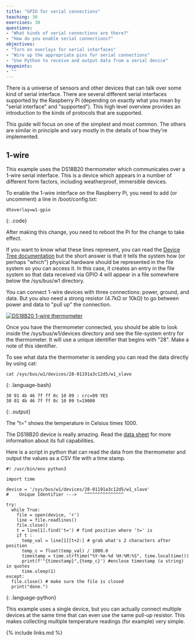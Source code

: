 ```yaml
---
title: "GPIO for serial connections"
teaching: 30
exercises: 30
questions:
- "What kinds of serial connections are there?"
- "How do you enable serial connections?"
objectives:
- "Turn on overlays for serial interfaces"
- "Wire up the appropriate pins for serial connections"
- "Use Python to receive and output data from a serial device"
keypoints:
- ""
---
```

There is a universe of sensors and other devices that can talk over some kind of serial interface. There are several different serial interfaces supported by the Raspberry Pi (depending on exactly what you mean by "serial interface" and "supported"). This high level overview provides an introduction to the kinds of protocols that are supported.

This guide will focus on one of the simplest and most common. The others are similar in principle and vary mostly in the details of how they're implemented.

## 1-wire

This example uses the DS18B20 thermometer which communicates over a 1-wire serial interface. This is a device which appears in a number of different form factors, including weatherproof, immersible devices.

To enable the 1-wire interface on the Raspberry Pi, you need to add (or uncomment) a line in /boot/config.txt:
~~~
dtoverlay=w1-gpio
~~~
{: .code}

After making this change, you need to reboot the Pi for the change to take effect.

If you want to know what these lines represent, you can read the [Device Tree documentation](https://www.raspberrypi.org/documentation/configuration/device-tree.md) but the short answer is that it tells the system how (or perhaps "which") physical hardware should be represented in the file system so you can access it. In this case, it creates an entry in the file system so that data received via GPIO 4 will appear in a file somewhere below the /sys/bus/w1 directory.

You can connect 1-wire devices with three connections: power, ground, and data. But you also need a strong resistor (4.7kΩ or 10kΩ) to go between power and data to "pull up" the connection.

<a href="{{ page.root }}/fig/DS18B20_1-wire_thermometer_MEDIUM.jpg">
  <img src="{{ page.root }}/fig/DS18B20_1-wire_thermometer_MEDIUM.jpg" alt="DS18B20 1-wire thermometer" />
</a>

Once you have the thermometer connected, you should be able to look inside the /sys/bus/w1/devices directory and see the file-system entry for the thermometer. It will use a unique identifier that begins with "28". Make a note of this identifier.

To see what data the thermometer is sending you can read the data directly by using cat:

~~~
cat /sys/bus/w1/devices/28-01191a3c12d5/w1_slave
~~~
{: .language-bash}

~~~
30 01 4b 46 7f ff 0c 10 09 : crc=09 YES
30 01 4b 46 7f ff 0c 10 09 t=19000
~~~
{: .output}

The "t=" shows the temperature in Celsius times 1000.

The DS18B20 device is really amazing. Read the [data sheet](https://www.maximintegrated.com/en/products/sensors/DS18B20.html) for more information about its full capabilities.

Here is a script in python that can read the data from the thermometer and output the values as a CSV file with a time stamp.

~~~
#! /usr/bin/env python3

import time

device = '/sys/bus/w1/devices/28-01191a3c12d5/w1_slave'
#    Unique Identifier --->   ^^^^^^^^^^^^^^^

try:
  while True:
    file = open(device, 'r')
    line = file.readlines()
    file.close()
    t = line[1].find('t=') # find position where 't=' is
    if t :
      temp_val = line[1][t+2:] # grab what's 2 characters after position
      temp_c = float(temp_val) / 1000.0
      timestamp = time.strftime("%Y-%m-%d %H:%M:%S", time.localtime())
      print(f'"{timestamp}",{temp_c}') #enclose timestamp (a string) in quotes
      time.sleep(1)
except:
  file.close() # make sure the file is closed
  print("done.")
~~~
{: .language-python}

This example uses a single device, but you can actually connect multiple devices at the same time that can even use the same pull-up resistor. This makes collecting multiple temperature readings (for example) very simple.

{% include links.md %}
